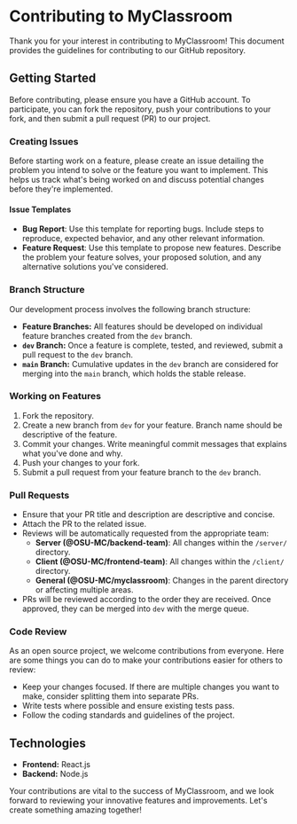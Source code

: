 # Contributing to MyClassroom
Thank you for your interest in contributing to MyClassroom! This document provides the guidelines for contributing to our GitHub repository.

## Getting Started
Before contributing, please ensure you have a GitHub account. To participate, you can fork the repository, push your contributions to your fork, and then submit a pull request (PR) to our project.

### Creating Issues
Before starting work on a feature, please create an issue detailing the problem you intend to solve or the feature you want to implement. This helps us track what's being worked on and discuss potential changes before they're implemented.

#### Issue Templates
- **Bug Report**: Use this template for reporting bugs. Include steps to reproduce, expected behavior, and any other relevant information.
- **Feature Request**: Use this template to propose new features. Describe the problem your feature solves, your proposed solution, and any alternative solutions you've considered.

### Branch Structure
Our development process involves the following branch structure:
- **Feature Branches:** All features should be developed on individual feature branches created from the `dev` branch.
- **`dev` Branch:** Once a feature is complete, tested, and reviewed, submit a pull request to the `dev` branch.
- **`main` Branch:** Cumulative updates in the `dev` branch are considered for merging into the `main` branch, which holds the stable release.

### Working on Features
1. Fork the repository.
2. Create a new branch from `dev` for your feature. Branch name should be descriptive of the feature.
3. Commit your changes. Write meaningful commit messages that explains what you've done and why.
4. Push your changes to your fork.
5. Submit a pull request from your feature branch to the `dev` branch.

### Pull Requests
- Ensure that your PR title and description are descriptive and concise.
- Attach the PR to the related issue.
- Reviews will be automatically requested from the appropriate team:
  - **Server (@OSU-MC/backend-team)**: All changes within the `/server/` directory.
  - **Client (@OSU-MC/frontend-team)**: All changes within the `/client/` directory.
  - **General (@OSU-MC/myclassroom)**: Changes in the parent directory or affecting multiple areas.
- PRs will be reviewed according to the order they are received. Once approved, they can be merged into `dev` with the merge queue.

### Code Review
As an open source project, we welcome contributions from everyone. Here are some things you can do to make your contributions easier for others to review:
- Keep your changes focused. If there are multiple changes you want to make, consider splitting them into separate PRs.
- Write tests where possible and ensure existing tests pass.
- Follow the coding standards and guidelines of the project.

## Technologies
- **Frontend:** React.js
- **Backend:** Node.js

Your contributions are vital to the success of MyClassroom, and we look forward to reviewing your innovative features and improvements. Let's create something amazing together!
